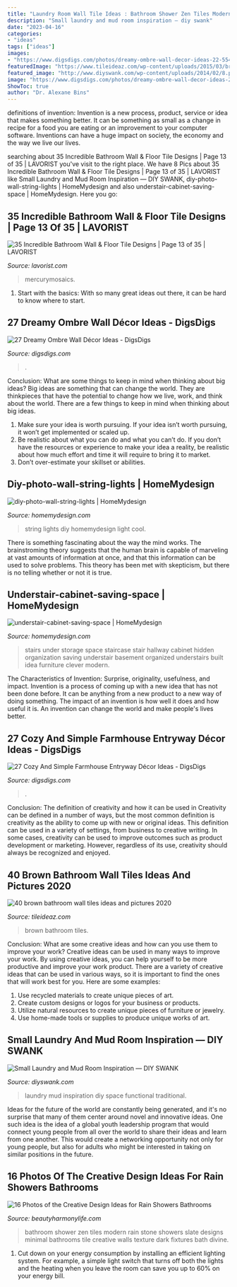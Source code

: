 ```yaml
---
title: "Laundry Room Wall Tile Ideas : Bathroom Shower Zen Tiles Modern Rain Stone Showers Slate Designs Minimal Bathrooms Tile Creative Walls Texture Dark Fixtures Bath Divine"
description: "Small laundry and mud room inspiration — diy swank"
date: "2023-04-16"
categories:
- "ideas"
tags: ["ideas"]
images:
- "https://www.digsdigs.com/photos/dreamy-ombre-wall-decor-ideas-22-554x807.jpg"
featuredImage: "https://www.tileideaz.com/wp-content/uploads/2015/03/brown_bathroom_wall_tiles_15.jpg"
featured_image: "http://www.diyswank.com/wp-content/uploads/2014/02/8.png"
image: "https://www.digsdigs.com/photos/dreamy-ombre-wall-decor-ideas-22-554x807.jpg"
ShowToc: true
author: "Dr. Alexane Bins"
---
```



definitions of invention:
Invention is a new process, product, service or idea that makes something better. It can be something as small as a change in recipe for a food you are eating or an improvement to your computer software. Inventions can have a huge impact on society, the economy and the way we live our lives.

	

		
searching about 35 Incredible Bathroom Wall &amp; Floor Tile Designs | Page 13 of 35 | LAVORIST you've visit to the right place. We have 8 Pics about 35 Incredible Bathroom Wall &amp; Floor Tile Designs | Page 13 of 35 | LAVORIST like Small Laundry and Mud Room Inspiration — DIY SWANK, diy-photo-wall-string-lights | HomeMydesign and also understair-cabinet-saving-space | HomeMydesign. Here you go:
		
    
## 35 Incredible Bathroom Wall &amp; Floor Tile Designs | Page 13 Of 35 | LAVORIST

<img loading=lazy src="https://lavorist.com/wp-content/uploads/2019/09/Bathroom-tiles-floor-wall-modern-ideas-white-moroccan-vintage-13.jpg" onerror="this.onerror=null;this.src='https://tse4.mm.bing.net/th?id=OIP.2PRKM7NtyIsbQsHIhhtplgHaLT&amp;pid=15.1';" alt="35 Incredible Bathroom Wall &amp; Floor Tile Designs | Page 13 of 35 | LAVORIST">

_Source: lavorist.com_

>mercurymosaics. 

	

1. Start with the basics: With so many great ideas out there, it can be hard to know where to start.

    
## 27 Dreamy Ombre Wall Décor Ideas - DigsDigs

<img loading=lazy src="https://www.digsdigs.com/photos/dreamy-ombre-wall-decor-ideas-22-554x807.jpg" onerror="this.onerror=null;this.src='https://tse4.mm.bing.net/th?id=OIP._KHUuFReGuURMuSxJe8NYAHaKy&amp;pid=15.1';" alt="27 Dreamy Ombre Wall Décor Ideas - DigsDigs">

_Source: digsdigs.com_

>. 

	

Conclusion: What are some things to keep in mind when thinking about big ideas?
Big ideas are something that can change the world. They are thinkpieces that have the potential to change how we live, work, and think about the world. There are a few things to keep in mind when thinking about big ideas. 
1. Make sure your idea is worth pursuing. If your idea isn’t worth pursuing, it won’t get implemented or scaled up. 
2. Be realistic about what you can do and what you can’t do. If you don’t have the resources or experience to make your idea a reality, be realistic about how much effort and time it will require to bring it to market. 
3. Don’t over-estimate your skillset or abilities.

    
## Diy-photo-wall-string-lights | HomeMydesign

<img loading=lazy src="https://homemydesign.com/wp-content/uploads/2015/09/diy-photo-wall-string-lights.jpg" onerror="this.onerror=null;this.src='https://tse3.mm.bing.net/th?id=OIP.5eZKBKP1Ku2xNdJ9cG8asQHaLH&amp;pid=15.1';" alt="diy-photo-wall-string-lights | HomeMydesign">

_Source: homemydesign.com_

>string lights diy homemydesign light cool. 

	

There is something fascinating about the way the mind works. The brainstroming theory suggests that the human brain is capable of marveling at vast amounts of information at once, and that this information can be used to solve problems. This theory has been met with skepticism, but there is no telling whether or not it is true.

    
## Understair-cabinet-saving-space | HomeMydesign

<img loading=lazy src="https://homemydesign.com/wp-content/uploads/2014/04/understair-cabinet-saving-space.jpg" onerror="this.onerror=null;this.src='https://tse1.mm.bing.net/th?id=OIP.CO5IHHJ_7hR9YrZDsuWlJwHaLT&amp;pid=15.1';" alt="understair-cabinet-saving-space | HomeMydesign">

_Source: homemydesign.com_

>stairs under storage space staircase stair hallway cabinet hidden organization saving understair basement organized understairs built idea furniture clever modern. 

	

The Characteristics of Invention: Surprise, originality, usefulness, and impact.
Invention is a process of coming up with a new idea that has not been done before. It can be anything from a new product to a new way of doing something. The impact of an invention is how well it does and how useful it is. An invention can change the world and make people's lives better.

    
## 27 Cozy And Simple Farmhouse Entryway Décor Ideas - DigsDigs

<img loading=lazy src="https://www.digsdigs.com/photos/cozy-and-simple-farmhouse-entryway-decor-ideas-14.jpg" onerror="this.onerror=null;this.src='https://tse4.mm.bing.net/th?id=OIP.5GYTwQUFjedAFX096OlCRQHaJ4&amp;pid=15.1';" alt="27 Cozy And Simple Farmhouse Entryway Décor Ideas - DigsDigs">

_Source: digsdigs.com_

>. 

	

Conclusion: The definition of creativity and how it can be used in
Creativity can be defined in a number of ways, but the most common definition is creativity as the ability to come up with new or original ideas. This definition can be used in a variety of settings, from business to creative writing. In some cases, creativity can be used to improve outcomes such as product development or marketing. However, regardless of its use, creativity should always be recognized and enjoyed.

    
## 40 Brown Bathroom Wall Tiles Ideas And Pictures 2020

<img loading=lazy src="https://www.tileideaz.com/wp-content/uploads/2015/03/brown_bathroom_wall_tiles_15.jpg" onerror="this.onerror=null;this.src='https://tse2.mm.bing.net/th?id=OIP.kQWQg3rs2tjhdDEHMe-f6AHaLU&amp;pid=15.1';" alt="40 brown bathroom wall tiles ideas and pictures 2020">

_Source: tileideaz.com_

>brown bathroom tiles. 

	

Conclusion: What are some creative ideas and how can you use them to improve your work?
Creative ideas can be used in many ways to improve your work. By using creative ideas, you can help yourself to be more productive and improve your work product. There are a variety of creative ideas that can be used in various ways, so it is important to find the ones that will work best for you. Here are some examples: 
1. Use recycled materials to create unique pieces of art.
2. Create custom designs or logos for your business or products.
3. Utilize natural resources to create unique pieces of furniture or jewelry.
4. Use home-made tools or supplies to produce unique works of art.

    
## Small Laundry And Mud Room Inspiration — DIY SWANK

<img loading=lazy src="http://www.diyswank.com/wp-content/uploads/2014/02/8.png" onerror="this.onerror=null;this.src='https://tse4.mm.bing.net/th?id=OIP.dLgp8jdwUbJhOyuc8ZNVRwHaKy&amp;pid=15.1';" alt="Small Laundry and Mud Room Inspiration — DIY SWANK">

_Source: diyswank.com_

>laundry mud inspiration diy space functional traditional. 

	

Ideas for the future of the world are constantly being generated, and it's no surprise that many of them center around novel and innovative ideas. One such idea is the idea of a global youth leadership program that would connect young people from all over the world to share their ideas and learn from one another. This would create a networking opportunity not only for young people, but also for adults who might be interested in taking on similar positions in the future.

    
## 16 Photos Of The Creative Design Ideas For Rain Showers Bathrooms

<img loading=lazy src="https://beautyharmonylife.com/wp-content/uploads/2013/09/thumbs_351076_0_8-5120-modern-bathroom.jpg" onerror="this.onerror=null;this.src='https://tse1.mm.bing.net/th?id=OIP.6s2HOfAKOXr0unBbPyaw5gHaLJ&amp;pid=15.1';" alt="16 Photos of the Creative Design Ideas for Rain Showers Bathrooms">

_Source: beautyharmonylife.com_

>bathroom shower zen tiles modern rain stone showers slate designs minimal bathrooms tile creative walls texture dark fixtures bath divine. 

	

1. Cut down on your energy consumption by installing an efficient lighting system. For example, a simple light switch that turns off both the lights and the heating when you leave the room can save you up to 60% on your energy bill.

